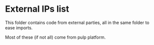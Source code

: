 # External IPs list

This folder contains code from external parties, all in the same folder to ease imports.

Most of these (if not all) come from pulp platform.
